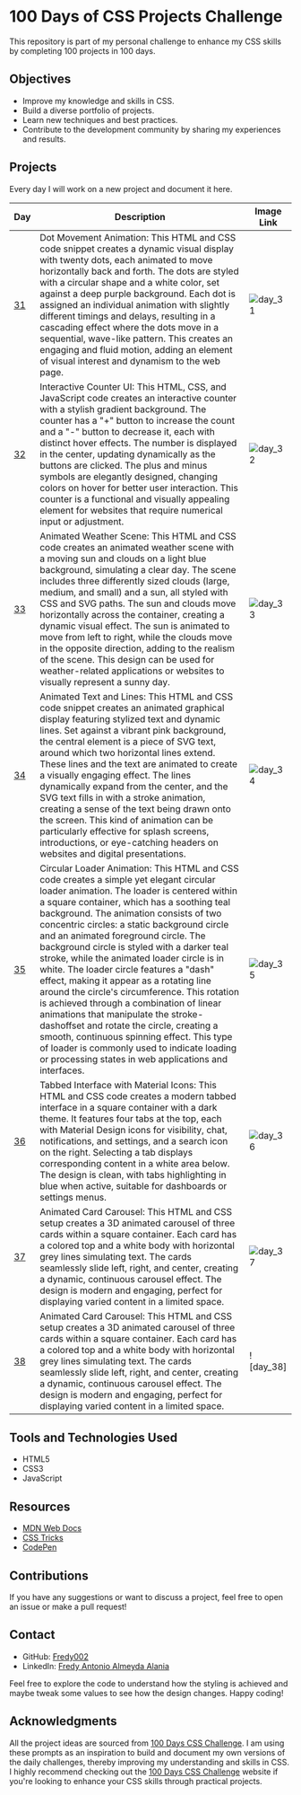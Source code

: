 # 100 Days of CSS Projects Challenge

This repository is part of my personal challenge to enhance my CSS skills by completing 100 projects in 100 days.

## Objectives

- Improve my knowledge and skills in CSS.
- Build a diverse portfolio of projects.
- Learn new techniques and best practices.
- Contribute to the development community by sharing my experiences and results.

## Projects

Every day I will work on a new project and document it here.

| Day                                                                              | Description                                                                                                                                                                                                                                                                                                                                                                                                                                                                                                                | Image Link |
| -------------------------------------------------------------------------------- | -------------------------------------------------------------------------------------------------------------------------------------------------------------------------------------------------------------------------------------------------------------------------------------------------------------------------------------------------------------------------------------------------------------------------------------------------------------------------------------------------------------------------- | ---------- |
| [31](https://github.com/Fredy002/100-Days-Of-CSS-Projects/tree/day_31-40/day_31) | Dot Movement Animation: This HTML and CSS code snippet creates a dynamic visual display with twenty dots, each animated to move horizontally back and forth. The dots are styled with a circular shape and a white color, set against a deep purple background. Each dot is assigned an individual animation with slightly different timings and delays, resulting in a cascading effect where the dots move in a sequential, wave-like pattern. This creates an engaging and fluid motion, adding an element of visual interest and dynamism to the web page. | ![day_31](https://github.com/Fredy002/100-Days-Of-CSS-Projects/assets/104151778/6dcbd15e-b1e0-4a72-ab73-b2e598cb295c) |
| [32](https://github.com/Fredy002/100-Days-Of-CSS-Projects/tree/day_31-40/day_32) | Interactive Counter UI: This HTML, CSS, and JavaScript code creates an interactive counter with a stylish gradient background. The counter has a "+" button to increase the count and a "-" button to decrease it, each with distinct hover effects. The number is displayed in the center, updating dynamically as the buttons are clicked. The plus and minus symbols are elegantly designed, changing colors on hover for better user interaction. This counter is a functional and visually appealing element for websites that require numerical input or adjustment. | ![day_32](https://github.com/Fredy002/100-Days-Of-CSS-Projects/assets/104151778/f8c26780-e6ef-4b29-8741-9dac7491319b) |
| [33](https://github.com/Fredy002/100-Days-Of-CSS-Projects/tree/day_31-40/day_33) | Animated Weather Scene: This HTML and CSS code creates an animated weather scene with a moving sun and clouds on a light blue background, simulating a clear day. The scene includes three differently sized clouds (large, medium, and small) and a sun, all styled with CSS and SVG paths. The sun and clouds move horizontally across the container, creating a dynamic visual effect. The sun is animated to move from left to right, while the clouds move in the opposite direction, adding to the realism of the scene. This design can be used for weather-related applications or websites to visually represent a sunny day. | ![day_33](https://github.com/Fredy002/100-Days-Of-CSS-Projects/assets/104151778/f9f7b5cd-a1d4-475e-bf6d-76cb5a30d1cd) |
| [34](https://github.com/Fredy002/100-Days-Of-CSS-Projects/tree/day_31-40/day_34) | Animated Text and Lines: This HTML and CSS code snippet creates an animated graphical display featuring stylized text and dynamic lines. Set against a vibrant pink background, the central element is a piece of SVG text, around which two horizontal lines extend. These lines and the text are animated to create a visually engaging effect. The lines dynamically expand from the center, and the SVG text fills in with a stroke animation, creating a sense of the text being drawn onto the screen. This kind of animation can be particularly effective for splash screens, introductions, or eye-catching headers on websites and digital presentations.| ![day_34](https://github.com/Fredy002/100-Days-Of-CSS-Projects/assets/104151778/278163a4-5871-49b3-ac86-7ef55c75aafd) |
| [35](https://github.com/Fredy002/100-Days-Of-CSS-Projects/tree/day_31-40/day_35) | Circular Loader Animation: This HTML and CSS code creates a simple yet elegant circular loader animation. The loader is centered within a square container, which has a soothing teal background. The animation consists of two concentric circles: a static background circle and an animated foreground circle. The background circle is styled with a darker teal stroke, while the animated loader circle is in white. The loader circle features a "dash" effect, making it appear as a rotating line around the circle's circumference. This rotation is achieved through a combination of linear animations that manipulate the stroke-dashoffset and rotate the circle, creating a smooth, continuous spinning effect. This type of loader is commonly used to indicate loading or processing states in web applications and interfaces. | ![day_35](https://github.com/Fredy002/100-Days-Of-CSS-Projects/assets/104151778/922c9541-c06d-439a-bc75-ceccd5214650) |
| [36](https://github.com/Fredy002/100-Days-Of-CSS-Projects/tree/day_31-40/day_36) | Tabbed Interface with Material Icons: This HTML and CSS code creates a modern tabbed interface in a square container with a dark theme. It features four tabs at the top, each with Material Design icons for visibility, chat, notifications, and settings, and a search icon on the right. Selecting a tab displays corresponding content in a white area below. The design is clean, with tabs highlighting in blue when active, suitable for dashboards or settings menus. | ![day_36](https://github.com/Fredy002/100-Days-Of-CSS-Projects/assets/104151778/444762f1-a8e5-430d-b4a6-713c2a8a1177) |
| [37](https://github.com/Fredy002/100-Days-Of-CSS-Projects/tree/day_31-40/day_37) | Animated Card Carousel: This HTML and CSS setup creates a 3D animated carousel of three cards within a square container. Each card has a colored top and a white body with horizontal grey lines simulating text. The cards seamlessly slide left, right, and center, creating a dynamic, continuous carousel effect. The design is modern and engaging, perfect for displaying varied content in a limited space. | ![day_37](https://github.com/Fredy002/100-Days-Of-CSS-Projects/assets/104151778/3facc1d4-2ae2-4087-997b-c102cc4ebeb0) |
| [38](https://github.com/Fredy002/100-Days-Of-CSS-Projects/tree/day_31-40/day_38) | Animated Card Carousel: This HTML and CSS setup creates a 3D animated carousel of three cards within a square container. Each card has a colored top and a white body with horizontal grey lines simulating text. The cards seamlessly slide left, right, and center, creating a dynamic, continuous carousel effect. The design is modern and engaging, perfect for displaying varied content in a limited space. | ![day_38]|

## Tools and Technologies Used

- HTML5
- CSS3
- JavaScript

## Resources

- [MDN Web Docs](https://developer.mozilla.org/en-US/docs/Web/CSS)
- [CSS Tricks](https://css-tricks.com/)
- [CodePen](https://codepen.io/)

## Contributions

If you have any suggestions or want to discuss a project, feel free to open an issue or make a pull request!

## Contact

- GitHub: [Fredy002](https://github.com/Fredy002)
- LinkedIn: [Fredy Antonio Almeyda Alania](https://www.linkedin.com/in/fredy-antonio-almeyda-alania/)

Feel free to explore the code to understand how the styling is achieved and maybe tweak some values to see how the design changes. Happy coding!

## Acknowledgments

All the project ideas are sourced from [100 Days CSS Challenge](https://100dayscss.com/). I am using these prompts as an inspiration to build and document my own versions of the daily challenges, thereby improving my understanding and skills in CSS. I highly recommend checking out the [100 Days CSS Challenge](https://100dayscss.com/) website if you're looking to enhance your CSS skills through practical projects.
